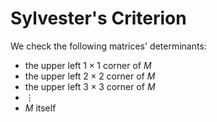 # Sylvester's Criterion
We check the following matrices' determinants: 
* the upper left $1\times 1$ corner of $M$
* the upper left $2\times 2$ corner of $M$
* the upper left $3\times 3$ corner of $M$
* $\vdots$
* $M$ itself